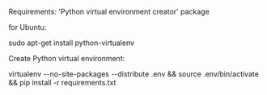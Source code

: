 Requirements:
'Python virtual environment creator' package

for Ubuntu:

sudo apt-get install python-virtualenv



Create Python virtual environment:

virtualenv --no-site-packages --distribute .env && source .env/bin/activate && pip install -r requirements.txt
